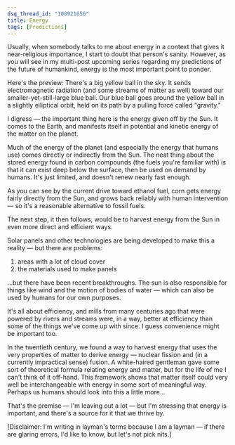 ```yaml
---
dsq_thread_id: "108921656"
title: Energy
tags: [Predictions]
--- 
```


Usually, when somebody talks to me about energy in a context that gives it near-religious importance, I start to doubt that person's sanity. However, as you will see in my multi-post upcoming series regarding my predictions of the future of humankind, energy is the most important point to ponder.

Here's the preview: There's a big yellow ball in the sky. It sends electromagnetic radiation (and some streams of matter as well) toward our smaller-yet-still-large blue ball. Our blue ball goes around the yellow ball in a slightly elliptical orbit, held on its path by a pulling force called "gravity."

I digress — the important thing here is the energy given off by the Sun. It comes to the Earth, and manifests itself in potential and kinetic energy of the matter on the planet.

Much of the energy of the planet (and especially the energy that humans use) comes directly or indirectly from the Sun. The neat thing about the stored energy found in carbon compounds (the fuels you're familiar with) is that it can exist deep below the surface, then be used on demand by humans. It's just limited, and doesn't renew nearly fast enough.

As you can see by the current drive toward ethanol fuel, corn gets energy fairly directly from the Sun, and grows back reliably with human intervention — so it's a reasonable alternative to fossil fuels.

The next step, it then follows, would be to harvest energy from the Sun in even more direct and efficient ways.

Solar panels and other technologies are being developed to make this a reality — but there are problems:
  1. areas with a lot of cloud cover
  2. the materials used to make panels

…but there have been recent breakthroughs. The sun is also responsible for things like wind and the motion of bodies of water — which can also be used by humans for our own purposes.

It's all about efficiency, and mills from many centuries ago that were powered by rivers and streams were, in a way, better at efficiency than some of the things we've come up with since. I guess convenience might be important too.

In the twentieth century, we found a way to harvest energy that uses the very properties of matter to derive energy — nuclear fission and (in a currently impractical sense) fusion. A white-haired gentleman gave some sort of theoretical formula relating energy and matter, but for the life of me I can't think of it off-hand. This framework shows that matter itself could very well be interchangeable with energy in some sort of meaningful way. Perhaps us humans should look into this a little more…

That's the premise — I'm leaving out a lot — but I'm stressing that energy is important, and there's a source for it that we thrive by.

[Disclaimer: I'm writing in layman's terms because I am a layman — if there are glaring errors, I'd like to know, but let's not pick nits.] 